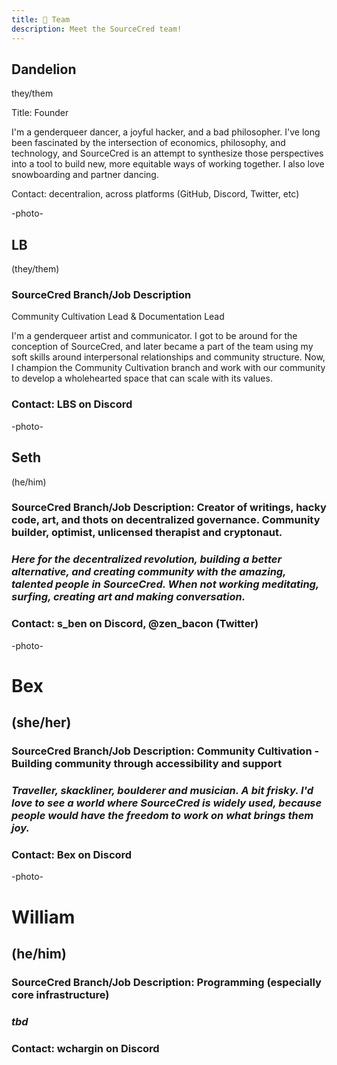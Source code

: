 ```yaml
---
title: 🧗 Team
description: Meet the SourceCred team!
---
```


## Dandelion
 they/them

Title: Founder

I'm a genderqueer dancer, a joyful hacker, and a bad philosopher. I've long been fascinated by the intersection of economics, philosophy, and technology, and SourceCred is an attempt to synthesize those perspectives into a tool to build new, more equitable ways of working together. I also love snowboarding and partner dancing.

Contact: decentralion, across platforms (GitHub, Discord, Twitter, etc)

-photo-

## LB 
(they/them)

### SourceCred Branch/Job Description
Community Cultivation Lead & Documentation Lead

I'm a genderqueer artist and communicator. I got to be around for the conception of SourceCred, and later became a part of the team using my soft skills around interpersonal relationships and community structure. Now, I champion the Community Cultivation branch and work with our community to develop a wholehearted space that can scale with its values.

### Contact: LBS on Discord 

-photo-

## Seth
(he/him)

### SourceCred Branch/Job Description: Creator of writings, hacky code, art, and thots on decentralized governance. Community builder, optimist, unlicensed therapist and cryptonaut.

### *Here for the decentralized revolution, building a better alternative, and creating community with the amazing, talented people in SourceCred. When not working meditating, surfing, creating art and making conversation.*

### Contact: s_ben on Discord, @zen_bacon (Twitter)

-photo-

# Bex
## (she/her)

### SourceCred Branch/Job Description: Community Cultivation - Building community through accessibility and support

### *Traveller, skackliner, boulderer and musician. A bit frisky. I'd love to see a world where SourceCred is widely used, because people would have the freedom to work on what brings them joy.*

### Contact: Bex on Discord

-photo-

# William
## (he/him)

### SourceCred Branch/Job Description: Programming (especially core infrastructure)

### *tbd*

### Contact: wchargin on Discord
